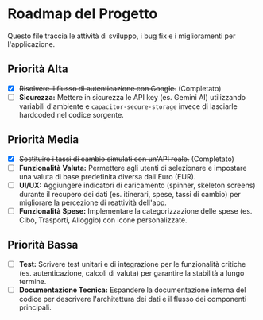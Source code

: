 # Roadmap del Progetto

Questo file traccia le attività di sviluppo, i bug fix e i miglioramenti per l'applicazione.

## Priorità Alta

- [x] ~~Risolvere il flusso di autenticazione con Google.~~ (Completato)
- [ ] **Sicurezza:** Mettere in sicurezza le API key (es. Gemini AI) utilizzando variabili d'ambiente e `capacitor-secure-storage` invece di lasciarle hardcoded nel codice sorgente.

## Priorità Media

- [x] ~~Sostituire i tassi di cambio simulati con un'API reale.~~ (Completato)
- [ ] **Funzionalità Valuta:** Permettere agli utenti di selezionare e impostare una valuta di base predefinita diversa dall'Euro (EUR).
- [ ] **UI/UX:** Aggiungere indicatori di caricamento (spinner, skeleton screens) durante il recupero dei dati (es. itinerari, spese, tassi di cambio) per migliorare la percezione di reattività dell'app.
- [ ] **Funzionalità Spese:** Implementare la categorizzazione delle spese (es. Cibo, Trasporti, Alloggio) con icone personalizzate.

## Priorità Bassa

- [ ] **Test:** Scrivere test unitari e di integrazione per le funzionalità critiche (es. autenticazione, calcoli di valuta) per garantire la stabilità a lungo termine.
- [ ] **Documentazione Tecnica:** Espandere la documentazione interna del codice per descrivere l'architettura dei dati e il flusso dei componenti principali.
